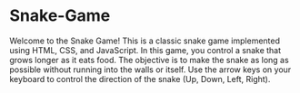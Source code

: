 # Snake-Game

Welcome to the Snake Game! This is a classic snake game implemented using HTML, CSS, and JavaScript. In this game, you control a snake that grows longer as it eats food. The objective is to make the snake as long as possible without running into the walls or itself. Use the arrow keys on your keyboard to control the direction of the snake (Up, Down, Left, Right).
